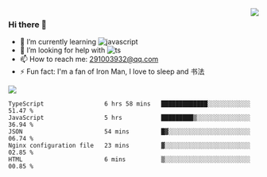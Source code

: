 <img align='right' src='https://github-readme-stats.vercel.app/api?username=niaogege&show_icons=true&theme=radical'/>

### Hi there 👋

- 🌱 I’m currently learning ![javascript](https://img.shields.io/badge/javacript-learn-orange)
- 🤔 I’m looking for help with ![ts](https://img.shields.io/badge/ts-learn-yellow)
- 📫 How to reach me: 291003932@qq.com
- ⚡ Fun fact:  I'm a fan of Iron Man, I love to sleep and 书法

![](https://github-readme-stats.vercel.app/api/top-langs/?username=niaogege&layout=compact)

<!--START_SECTION:waka-->
```text
TypeScript                 6 hrs 58 mins   █████████████░░░░░░░░░░░░   51.47 % 
JavaScript                 5 hrs           █████████▒░░░░░░░░░░░░░░░   36.94 % 
JSON                       54 mins         █▓░░░░░░░░░░░░░░░░░░░░░░░   06.74 % 
Nginx configuration file   23 mins         ▓░░░░░░░░░░░░░░░░░░░░░░░░   02.85 % 
HTML                       6 mins          ▒░░░░░░░░░░░░░░░░░░░░░░░░   00.85 % 
```
<!--END_SECTION:waka-->
